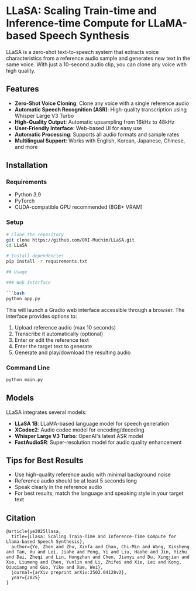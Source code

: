 # LLaSA: Scaling Train-time and Inference-time Compute for LLaMA-based Speech Synthesis

LLaSA is a zero-shot text-to-speech system that extracts voice characteristics from a reference audio sample and generates new text in the same voice. With just a 10-second audio clip, you can clone any voice with high quality.

## Features

- **Zero-Shot Voice Cloning**: Clone any voice with a single reference audio
- **Automatic Speech Recognition (ASR)**: High-quality transcription using Whisper Large V3 Turbo
- **High-Quality Output**: Automatic upsampling from 16kHz to 48kHz
- **User-Friendly Interface**: Web-based UI for easy use
- **Automatic Processing**: Supports all audio formats and sample rates
- **Multilingual Support**: Works with English, Korean, Japanese, Chinese, and more

## Installation

### Requirements

- Python 3.9
- PyTorch
- CUDA-compatible GPU recommended (8GB+ VRAM)

### Setup

```bash
# Clone the repository
git clone https://github.com/ORI-Muchim/LLaSA.git
cd LLaSA

# Install dependencies
pip install -r requirements.txt

## Usage

### Web Interface

```bash
python app.py
```

This will launch a Gradio web interface accessible through a browser. The interface provides options to:
1. Upload reference audio (max 10 seconds)
2. Transcribe it automatically (optional)
3. Enter or edit the reference text
4. Enter the target text to generate
5. Generate and play/download the resulting audio

### Command Line

```bash
python main.py
```

## Models

LLaSA integrates several models:
- **LLaSA 1B**: LLaMA-based language model for speech generation
- **XCodec2**: Audio codec model for encoding/decoding
- **Whisper Large V3 Turbo**: OpenAI's latest ASR model
- **FastAudioSR**: Super-resolution model for audio quality enhancement

## Tips for Best Results

- Use high-quality reference audio with minimal background noise
- Reference audio should be at least 5 seconds long
- Speak clearly in the reference audio
- For best results, match the language and speaking style in your target text

## Citation

```
@article{ye2025llasa,
  title={Llasa: Scaling Train-Time and Inference-Time Compute for Llama-based Speech Synthesis},
  author={Ye, Zhen and Zhu, Xinfa and Chan, Chi-Min and Wang, Xinsheng and Tan, Xu and Lei, Jiahe and Peng, Yi and Liu, Haohe and Jin, Yizhu and Dai, Zheqi and Lin, Hongzhan and Chen, Jianyi and Du, Xingjian and Xue, Liumeng and Chen, Yunlin and Li, Zhifei and Xie, Lei and Kong, Qiuqiang and Guo, Yike and Xue, Wei},
  journal={arXiv preprint arXiv:2502.04128v2},
  year={2025}
}
```
